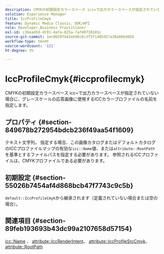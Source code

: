 ```yaml
---
description: CMYKの初期設定カラースペース icc=で出力カラースペースが指定されていない場合に、グレースケールの応答画像に使用するICCカラープロファイルの名前を指定します。
solution: Experience Manager
title: IccProfileCmyk
feature: Dynamic Media Classic、SDK/API
role: Developer,Business Practitioner
exl-id: c36ea45d-dc91-4afa-825a-7af49738101c
source-git-commit: 1ec8b59f442eb96c6c3f5f1405d57a38a86bd056
workflow-type: tm+mt
source-wordcount: '121'
ht-degree: 3%

---
```


# IccProfileCmyk{#iccprofilecmyk}

CMYKの初期設定カラースペース icc=で出力カラースペースが指定されていない場合に、グレースケールの応答画像に使用するICCカラープロファイルの名前を指定します。

## プロパティ {#section-849678b272954bdcb236f49aa54f1609}

テキスト文字列。 指定する場合、この画像カタログまたはデフォルトカタログのICCプロファイルマップの有効な`icc::Name`値、または`attribute::RootPath`を基準とするファイルパスを指定する必要があります。 参照されるICCプロファイルは、CMYKプロファイルである必要があります。

## 初期設定 {#section-55026b7454af4d868bcb47f7743c9c5b}

`default::IccProfileCmyk`から継承されます（定義されていない場合または空の場合）。

## 関連項目 {#section-89feb193693b43dc99a2107658d57154}

[icc::Name](../../../../../ir-api/material-cat/image-rendering-api-ref/c-ir-material-catalog/c-ir-icc-profile-map-reference/r-ir-name-icc.md#reference-7a293ede360e433782575f8f6a562ac2) 、 [attribute::IccRenderIntent](../../../../../ir-api/material-cat/image-rendering-api-ref/c-ir-material-catalog/c-ir-attributes-reference/r-ir-iccrenderintent.md#reference-3b80b7a4c25545a593c5076f318b5c40)、 [attribute::IccProfileSrcCmyk](../../../../../ir-api/material-cat/image-rendering-api-ref/c-ir-material-catalog/c-ir-attributes-reference/r-ir-iccprofilesrccmyk.md#reference-0256cae955404ebc92d5d0d1fa095ea2)、 [attribute::RootPath](../../../../../ir-api/material-cat/image-rendering-api-ref/c-ir-material-catalog/c-ir-attributes-reference/r-ir-rootpath.md#reference-a4d7c96b62e14fcbad1740c702f160f3)
